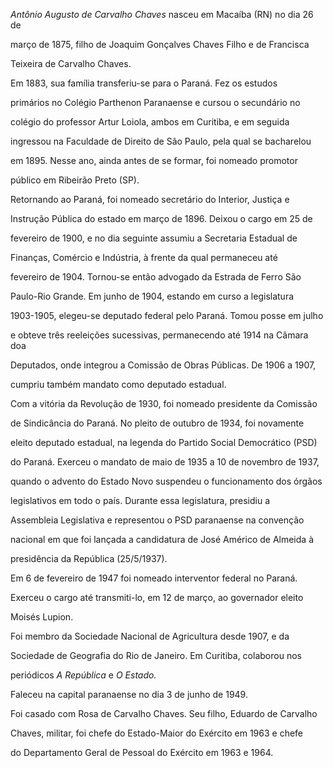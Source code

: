 

*Antônio Augusto de Carvalho Chaves* nasceu em Macaíba (RN) no dia 26 de

março de 1875, filho de Joaquim Gonçalves Chaves Filho e de Francisca

Teixeira de Carvalho Chaves.



Em 1883, sua família transferiu-se para o Paraná. Fez os estudos

primários no Colégio Parthenon Paranaense e cursou o secundário no

colégio do professor Artur Loiola, ambos em Curitiba, e em seguida

ingressou na Faculdade de Direito de São Paulo, pela qual se bacharelou

em 1895. Nesse ano, ainda antes de se formar, foi nomeado promotor

público em Ribeirão Preto (SP).



Retornando ao Paraná, foi nomeado secretário do Interior, Justiça e

Instrução Pública do estado em março de 1896. Deixou o cargo em 25 de

fevereiro de 1900, e no dia seguinte assumiu a Secretaria Estadual de

Finanças, Comércio e Indústria, à frente da qual permaneceu até

fevereiro de 1904. Tornou-se então advogado da Estrada de Ferro São

Paulo-Rio Grande. Em junho de 1904, estando em curso a legislatura

1903-1905, elegeu-se deputado federal pelo Paraná. Tomou posse em julho

e obteve três reeleições sucessivas, permanecendo até 1914 na Câmara doa

Deputados, onde integrou a Comissão de Obras Públicas. De 1906 a 1907,

cumpriu também mandato como deputado estadual.



Com a vitória da Revolução de 1930, foi nomeado presidente da Comissão

de Sindicância do Paraná. No pleito de outubro de 1934, foi novamente

eleito deputado estadual, na legenda do Partido Social Democrático (PSD)

do Paraná. Exerceu o mandato de maio de 1935 a 10 de novembro de 1937,

quando o advento do Estado Novo suspendeu o funcionamento dos órgãos

legislativos em todo o país. Durante essa legislatura, presidiu a

Assembleia Legislativa e representou o PSD paranaense na convenção

nacional em que foi lançada a candidatura de José Américo de Almeida à

presidência da República (25/5/1937).



Em 6 de fevereiro de 1947 foi nomeado interventor federal no Paraná.

Exerceu o cargo até transmiti-lo, em 12 de março, ao governador eleito

Moisés Lupion.



Foi membro da Sociedade Nacional de Agricultura desde 1907, e da

Sociedade de Geografia do Rio de Janeiro. Em Curitiba, colaborou nos

periódicos *A* *República* e *O Estado.*



Faleceu na capital paranaense no dia 3 de junho de 1949.



Foi casado com Rosa de Carvalho Chaves. Seu filho, Eduardo de Carvalho

Chaves, militar, foi chefe do Estado-Maior do Exército em 1963 e chefe

do Departamento Geral de Pessoal do Exército em 1963 e 1964.



